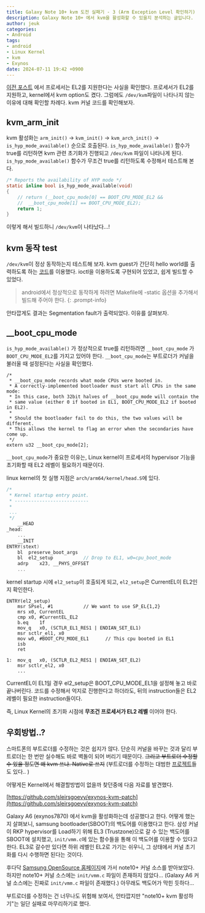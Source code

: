```yaml
---
title: Galaxy Note 10+ kvm 도전 실패기 - 3 (Arm Exception Level 확인하기)
description: Galaxy Note 10+ 에서 kvm을 활성화할 수 있을지 분석하는 글입니다.
author: jeuk
categories:
- Android
tags:
- android
- Linux Kernel
- kvm
- Exynos
date: 2024-07-11 19:42 +0900
---
```

[이전 포스트](/posts/galaxy-kvm_2/) 에서 프로세서는 EL2를 지원한다는 사실을 확인했다. 프로세서가 EL2를 지원하고, kernel에서 kvm option도 켰다. 그럼에도 `/dev/kvm`파일이 나타나지 않는 이유에 대해 확인할 차례다. kvm 커널 코드를 확인해보자.

## kvm_arm_init
kvm 활성화는 `arm_init()` -> `kvm_init()` -> `kvm_arch_init()` -> `is_hyp_mode_available()` 순으로 호출된다.
`is_hyp_mode_available()` 함수가 true를 리턴하면 kvm 관련 초기화가 진행되고 `/dev/kvm` 파일이 나타나게 된다.
`is_hyp_mode_available()` 함수가 무조건 true를 리턴하도록 수정해서 테스트해 본다.
```c
/* Reports the availability of HYP mode */
static inline bool is_hyp_mode_available(void)
{
	// return (__boot_cpu_mode[0] == BOOT_CPU_MODE_EL2 &&
	// 	__boot_cpu_mode[1] == BOOT_CPU_MODE_EL2);
    return 1;
}
```

이렇게 해서 빌드하니 `/dev/kvm`이 나타났다...!

## kvm 동작 test
`/dev/kvm`이 정상 동작하는지 테스트해 보자.
kvm guest가 간단히 hello world를 출력하도록 하는 [코드](https://github.com/Lenz-K/arm64-kvm-hello-world)를 이용했다. ioctl을 이용하도록 구현되어 있었고, 쉽게 빌드할 수 있었다.

> android에서 정상적으로 동작하게 하려면 Makefile에 -static 옵션을 추가해서 빌드해 주어야 한다.
{: .prompt-info}

안타깝게도 결과는 Segmentation fault가 출력되었다.
이유를 살펴보자.


## __boot_cpu_mode
`is_hyp_mode_available()` 가 정상적으로 true를 리턴하려면 `__boot_cpu_mode` 가 `BOOT_CPU_MODE_EL2`를 가지고 있어야 한다.
`__boot_cpu_mode`는 부트로더가 커널을 불러올 때 설정된다는 사실을 확인했다.
```
/*
 * __boot_cpu_mode records what mode CPUs were booted in.
 * A correctly-implemented bootloader must start all CPUs in the same mode:
 * In this case, both 32bit halves of __boot_cpu_mode will contain the
 * same value (either 0 if booted in EL1, BOOT_CPU_MODE_EL2 if booted in EL2).
 *
 * Should the bootloader fail to do this, the two values will be different.
 * This allows the kernel to flag an error when the secondaries have come up.
 */
extern u32 __boot_cpu_mode[2];
```
`__boot_cpu_mode`가 중요한 이유는, Linux kernel이 프로세서의 hypervisor 기능을 초기화할 때 EL2 레벨이 필요하기 때문이다.

linux kernel의 첫 실행 지점은 `arch/arm64/kernel/head.S`에 있다.
```c
/*
 * Kernel startup entry point.
 * ---------------------------
 *
 ...
 */
	__HEAD
_head:
	...
	__INIT
ENTRY(stext)
	bl	preserve_boot_args
	bl	el2_setup			// Drop to EL1, w0=cpu_boot_mode
	adrp	x23, __PHYS_OFFSET
    ...
```

kernel startup 시에 `el2_setup`이 호출되게 되고, `el2_setup`은 CurrentEL이 EL2인지 확인한다.
```
ENTRY(el2_setup)
	msr	SPsel, #1			// We want to use SP_EL{1,2}
	mrs	x0, CurrentEL
	cmp	x0, #CurrentEL_EL2
	b.eq	1f
	mov_q	x0, (SCTLR_EL1_RES1 | ENDIAN_SET_EL1)
	msr	sctlr_el1, x0
	mov	w0, #BOOT_CPU_MODE_EL1		// This cpu booted in EL1
	isb
	ret

1:	mov_q	x0, (SCTLR_EL2_RES1 | ENDIAN_SET_EL2)
	msr	sctlr_el2, x0
    ...
```
CurrentEL이 EL1일 경우 el2_setup은 BOOT_CPU_MODE_EL1을 설정해 놓고 바로 끝나버린다. 코드를 수정해서 억지로 진행한다고 하더라도, 뒤의 instruction들은 EL2레벨이 필요한 instruction들이다.

즉, Linux Kernel의 초기화 시점에 **무조건 프로세서가 EL2 레벨** 이어야 한다.

## 우회방법..?
스마트폰의 부트로더를 수정하는 것은 쉽지가 않다. 단순히 커널을 바꾸는 것과 달리 부트로더는 한 번만 실수해도 바로 벽돌이 되어 버리기 때문이다. ~~그리고 부트로더 수정할 수 있을 정도면 왜 kvm 쓰냐. Native로 쓰지~~ (부트로더를 수정하는 대범한 [프로젝트](https://renegade-project.tech/en/home)들도 있다.. )

어떻게든 Kernel에서 해결할방법이 없을까 찾던중에 다음 자료를 발견했다.

[https://github.com/sleirsgoevy/exynos-kvm-patch](https://github.com/sleirsgoevy/exynos-kvm-patch)

Galaxy A6 (exynos7870) 에서 kvm을 활성화하는데 성공했다고 한다.
어떻게 했는지 살펴보니, samsung bootloader(SBOOT)의 백도어를 이용했다고 한다.
삼성 커널이 RKP hypervisor를 Load하기 위해 EL3 (Trustzone)으로 갈 수 있는 백도어를 SBOOT에 설치했고, `init/vmm.c`에 있는 함수들을 통해 이 백도어를 이용할 수 있다고 한다. EL3로 갈수만 있다면 하위 레벨인 EL2로 가기는 쉬우니, 그 상태에서 커널 초기화를 다시 수행하면 된다는 것이다.

후다닥 [Samsung OpenSource 홈페이지](https://opensource.samsung.com/uploadList)에 가서 note10+ 커널 소스를 받아보았다. 하지만 note10+ 커널 소스에는 `init/vmm.c` 파일이 존재하지 않았다... (Galaxy A6 커널 소스에는 진짜로 `init/vmm.c` 파일이 존재했다.) 아무래도 백도어가 막힌 듯하다...

부트로더를 수정하는 건 너무나도 위험해 보여서, 안타깝지만 "note10+ kvm 활성하기"는 일단 실패로 마무리하기로 했다.
